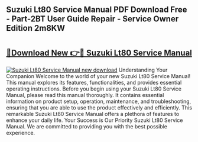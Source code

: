 ## Suzuki Lt80 Service Manual PDF Download Free - Part-2BT User Guide Repair - Service Owner Edition 2m8KW

# <h2><a href="http://cf1859.oget.top/?id=Suzuki+Lt80+Service+Manual">🔗Download New 👉🔴 Suzuki Lt80 Service Manual</a></h2>

[![Suzuki Lt80 Service Manual new download](https://i.imgur.com/5g1atiW.png)](http://cf1859.oget.top/?id=Suzuki+Lt80+Service+Manual)
Understanding Your Companion Welcome to the world of your new Suzuki Lt80 Service Manual! This manual explores its features, functionalities, and provides essential operating instructions. Before you begin using your Suzuki Lt80 Service Manual, please read this manual thoroughly. It contains essential information on product setup, operation, maintenance, and troubleshooting, ensuring that you are able to use the product effectively and efficiently. This remarkable Suzuki Lt80 Service Manual offers a plethora of features to enhance your daily life. Your Success is Our Priority Suzuki Lt80 Service Manual. We are committed to providing you with the best possible experience.
